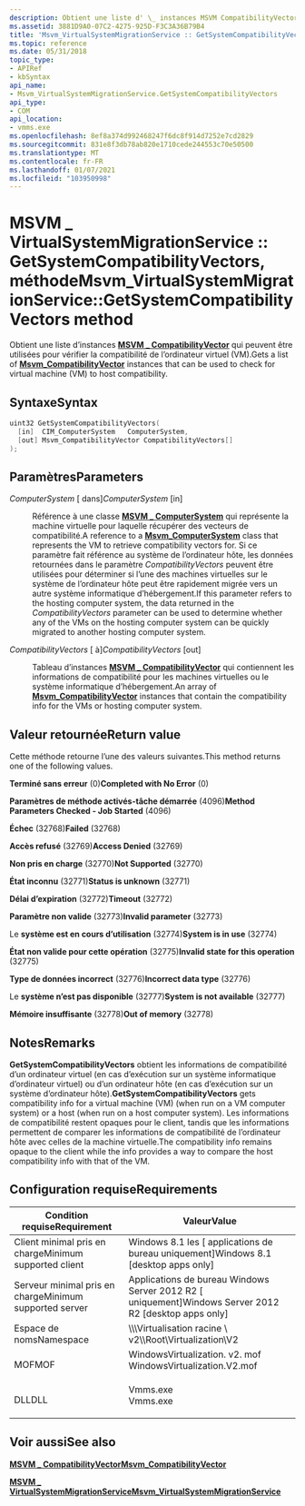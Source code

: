 ```yaml
---
description: Obtient une liste d' \_ instances MSVM CompatibilityVector qui peuvent être utilisées pour vérifier la compatibilité de l’ordinateur virtuel (VM).
ms.assetid: 3881D9A0-07C2-4275-925D-F3C3A36B79B4
title: 'Msvm_VirtualSystemMigrationService :: GetSystemCompatibilityVectors, méthode'
ms.topic: reference
ms.date: 05/31/2018
topic_type:
- APIRef
- kbSyntax
api_name:
- Msvm_VirtualSystemMigrationService.GetSystemCompatibilityVectors
api_type:
- COM
api_location:
- vmms.exe
ms.openlocfilehash: 8ef8a374d992468247f6dc8f914d7252e7cd2829
ms.sourcegitcommit: 831e8f3db78ab820e1710cede244553c70e50500
ms.translationtype: MT
ms.contentlocale: fr-FR
ms.lasthandoff: 01/07/2021
ms.locfileid: "103950998"
---
```

# <a name="msvm_virtualsystemmigrationservicegetsystemcompatibilityvectors-method"></a><span data-ttu-id="e2e6f-103">MSVM \_ VirtualSystemMigrationService :: GetSystemCompatibilityVectors, méthode</span><span class="sxs-lookup"><span data-stu-id="e2e6f-103">Msvm\_VirtualSystemMigrationService::GetSystemCompatibilityVectors method</span></span>

<span data-ttu-id="e2e6f-104">Obtient une liste d’instances [**MSVM \_ CompatibilityVector**](msvm-compatibilityvector.md) qui peuvent être utilisées pour vérifier la compatibilité de l’ordinateur virtuel (VM).</span><span class="sxs-lookup"><span data-stu-id="e2e6f-104">Gets a list of [**Msvm\_CompatibilityVector**](msvm-compatibilityvector.md) instances that can be used to check for virtual machine (VM) to host compatibility.</span></span>

## <a name="syntax"></a><span data-ttu-id="e2e6f-105">Syntaxe</span><span class="sxs-lookup"><span data-stu-id="e2e6f-105">Syntax</span></span>


```C++
uint32 GetSystemCompatibilityVectors(
  [in]  CIM_ComputerSystem   ComputerSystem,
  [out] Msvm_CompatibilityVector CompatibilityVectors[]
);
```



## <a name="parameters"></a><span data-ttu-id="e2e6f-106">Paramètres</span><span class="sxs-lookup"><span data-stu-id="e2e6f-106">Parameters</span></span>

<dl> <dt>

<span data-ttu-id="e2e6f-107">*ComputerSystem* \[ dans\]</span><span class="sxs-lookup"><span data-stu-id="e2e6f-107">*ComputerSystem* \[in\]</span></span>
</dt> <dd>

<span data-ttu-id="e2e6f-108">Référence à une classe [**MSVM \_ ComputerSystem**](msvm-computersystem.md) qui représente la machine virtuelle pour laquelle récupérer des vecteurs de compatibilité.</span><span class="sxs-lookup"><span data-stu-id="e2e6f-108">A reference to a [**Msvm\_ComputerSystem**](msvm-computersystem.md) class that represents the VM to retrieve compatibility vectors for.</span></span> <span data-ttu-id="e2e6f-109">Si ce paramètre fait référence au système de l’ordinateur hôte, les données retournées dans le paramètre *CompatibilityVectors* peuvent être utilisées pour déterminer si l’une des machines virtuelles sur le système de l’ordinateur hôte peut être rapidement migrée vers un autre système informatique d’hébergement.</span><span class="sxs-lookup"><span data-stu-id="e2e6f-109">If this parameter refers to the hosting computer system, the data returned in the *CompatibilityVectors* parameter can be used to determine whether any of the VMs on the hosting computer system can be quickly migrated to another hosting computer system.</span></span>

</dd> <dt>

<span data-ttu-id="e2e6f-110">*CompatibilityVectors* \[ à\]</span><span class="sxs-lookup"><span data-stu-id="e2e6f-110">*CompatibilityVectors* \[out\]</span></span>
</dt> <dd>

<span data-ttu-id="e2e6f-111">Tableau d’instances [**MSVM \_ CompatibilityVector**](msvm-compatibilityvector.md) qui contiennent les informations de compatibilité pour les machines virtuelles ou le système informatique d’hébergement.</span><span class="sxs-lookup"><span data-stu-id="e2e6f-111">An array of [**Msvm\_CompatibilityVector**](msvm-compatibilityvector.md) instances that contain the compatibility info for the VMs or hosting computer system.</span></span>

</dd> </dl>

## <a name="return-value"></a><span data-ttu-id="e2e6f-112">Valeur retournée</span><span class="sxs-lookup"><span data-stu-id="e2e6f-112">Return value</span></span>

<span data-ttu-id="e2e6f-113">Cette méthode retourne l’une des valeurs suivantes.</span><span class="sxs-lookup"><span data-stu-id="e2e6f-113">This method returns one of the following values.</span></span>

<dl> <dt>

<span data-ttu-id="e2e6f-114">**Terminé sans erreur** (0)</span><span class="sxs-lookup"><span data-stu-id="e2e6f-114">**Completed with No Error** (0)</span></span>
</dt> <dt>

<span data-ttu-id="e2e6f-115">**Paramètres de méthode activés-tâche démarrée** (4096)</span><span class="sxs-lookup"><span data-stu-id="e2e6f-115">**Method Parameters Checked - Job Started** (4096)</span></span>
</dt> <dt>

<span data-ttu-id="e2e6f-116">**Échec** (32768)</span><span class="sxs-lookup"><span data-stu-id="e2e6f-116">**Failed** (32768)</span></span>
</dt> <dt>

<span data-ttu-id="e2e6f-117">**Accès refusé** (32769)</span><span class="sxs-lookup"><span data-stu-id="e2e6f-117">**Access Denied** (32769)</span></span>
</dt> <dt>

<span data-ttu-id="e2e6f-118">**Non pris en charge** (32770)</span><span class="sxs-lookup"><span data-stu-id="e2e6f-118">**Not Supported** (32770)</span></span>
</dt> <dt>

<span data-ttu-id="e2e6f-119">**État inconnu** (32771)</span><span class="sxs-lookup"><span data-stu-id="e2e6f-119">**Status is unknown** (32771)</span></span>
</dt> <dt>

<span data-ttu-id="e2e6f-120">**Délai d’expiration** (32772)</span><span class="sxs-lookup"><span data-stu-id="e2e6f-120">**Timeout** (32772)</span></span>
</dt> <dt>

<span data-ttu-id="e2e6f-121">**Paramètre non valide** (32773)</span><span class="sxs-lookup"><span data-stu-id="e2e6f-121">**Invalid parameter** (32773)</span></span>
</dt> <dt>

<span data-ttu-id="e2e6f-122">Le **système est en cours d’utilisation** (32774)</span><span class="sxs-lookup"><span data-stu-id="e2e6f-122">**System is in use** (32774)</span></span>
</dt> <dt>

<span data-ttu-id="e2e6f-123">**État non valide pour cette opération** (32775)</span><span class="sxs-lookup"><span data-stu-id="e2e6f-123">**Invalid state for this operation** (32775)</span></span>
</dt> <dt>

<span data-ttu-id="e2e6f-124">**Type de données incorrect** (32776)</span><span class="sxs-lookup"><span data-stu-id="e2e6f-124">**Incorrect data type** (32776)</span></span>
</dt> <dt>

<span data-ttu-id="e2e6f-125">Le **système n’est pas disponible** (32777)</span><span class="sxs-lookup"><span data-stu-id="e2e6f-125">**System is not available** (32777)</span></span>
</dt> <dt>

<span data-ttu-id="e2e6f-126">**Mémoire insuffisante** (32778)</span><span class="sxs-lookup"><span data-stu-id="e2e6f-126">**Out of memory** (32778)</span></span>
</dt> </dl>

## <a name="remarks"></a><span data-ttu-id="e2e6f-127">Notes</span><span class="sxs-lookup"><span data-stu-id="e2e6f-127">Remarks</span></span>

<span data-ttu-id="e2e6f-128">**GetSystemCompatibilityVectors** obtient les informations de compatibilité d’un ordinateur virtuel (en cas d’exécution sur un système informatique d’ordinateur virtuel) ou d’un ordinateur hôte (en cas d’exécution sur un système d’ordinateur hôte).</span><span class="sxs-lookup"><span data-stu-id="e2e6f-128">**GetSystemCompatibilityVectors** gets compatibility info for a virtual machine (VM) (when run on a VM computer system) or a host (when run on a host computer system).</span></span> <span data-ttu-id="e2e6f-129">Les informations de compatibilité restent opaques pour le client, tandis que les informations permettent de comparer les informations de compatibilité de l’ordinateur hôte avec celles de la machine virtuelle.</span><span class="sxs-lookup"><span data-stu-id="e2e6f-129">The compatibility info remains opaque to the client while the info provides a way to compare the host compatibility info with that of the VM.</span></span>

## <a name="requirements"></a><span data-ttu-id="e2e6f-130">Configuration requise</span><span class="sxs-lookup"><span data-stu-id="e2e6f-130">Requirements</span></span>



| <span data-ttu-id="e2e6f-131">Condition requise</span><span class="sxs-lookup"><span data-stu-id="e2e6f-131">Requirement</span></span> | <span data-ttu-id="e2e6f-132">Valeur</span><span class="sxs-lookup"><span data-stu-id="e2e6f-132">Value</span></span> |
|-------------------------------------|---------------------------------------------------------------------------------------------------------|
| <span data-ttu-id="e2e6f-133">Client minimal pris en charge</span><span class="sxs-lookup"><span data-stu-id="e2e6f-133">Minimum supported client</span></span><br/> | <span data-ttu-id="e2e6f-134">Windows 8.1 les \[ applications de bureau uniquement\]</span><span class="sxs-lookup"><span data-stu-id="e2e6f-134">Windows 8.1 \[desktop apps only\]</span></span><br/>                                                            |
| <span data-ttu-id="e2e6f-135">Serveur minimal pris en charge</span><span class="sxs-lookup"><span data-stu-id="e2e6f-135">Minimum supported server</span></span><br/> | <span data-ttu-id="e2e6f-136">Applications de bureau Windows Server 2012 R2 \[ uniquement\]</span><span class="sxs-lookup"><span data-stu-id="e2e6f-136">Windows Server 2012 R2 \[desktop apps only\]</span></span><br/>                                                 |
| <span data-ttu-id="e2e6f-137">Espace de noms</span><span class="sxs-lookup"><span data-stu-id="e2e6f-137">Namespace</span></span><br/>                | <span data-ttu-id="e2e6f-138">\\\\\\Virtualisation racine \\ v2</span><span class="sxs-lookup"><span data-stu-id="e2e6f-138">\\\\Root\\Virtualization\\V2</span></span><br/>                                                                 |
| <span data-ttu-id="e2e6f-139">MOF</span><span class="sxs-lookup"><span data-stu-id="e2e6f-139">MOF</span></span><br/>                      | <dl> <span data-ttu-id="e2e6f-140"><dt>WindowsVirtualization. v2. mof</dt></span><span class="sxs-lookup"><span data-stu-id="e2e6f-140"><dt>WindowsVirtualization.V2.mof</dt></span></span> </dl> |
| <span data-ttu-id="e2e6f-141">DLL</span><span class="sxs-lookup"><span data-stu-id="e2e6f-141">DLL</span></span><br/>                      | <dl> <span data-ttu-id="e2e6f-142"><dt>Vmms.exe</dt></span><span class="sxs-lookup"><span data-stu-id="e2e6f-142"><dt>Vmms.exe</dt></span></span> </dl>                     |



## <a name="see-also"></a><span data-ttu-id="e2e6f-143">Voir aussi</span><span class="sxs-lookup"><span data-stu-id="e2e6f-143">See also</span></span>

<dl> <dt>

[<span data-ttu-id="e2e6f-144">**MSVM \_ CompatibilityVector**</span><span class="sxs-lookup"><span data-stu-id="e2e6f-144">**Msvm\_CompatibilityVector**</span></span>](msvm-compatibilityvector.md)
</dt> <dt>

[<span data-ttu-id="e2e6f-145">**MSVM \_ VirtualSystemMigrationService**</span><span class="sxs-lookup"><span data-stu-id="e2e6f-145">**Msvm\_VirtualSystemMigrationService**</span></span>](msvm-virtualsystemmigrationservice.md)
</dt> </dl>

 

 




